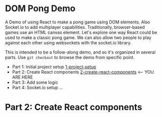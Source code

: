# DOM Pong Demo

A Demo of using React to make a pong game using DOM elements. Also Socket.io to add multiplayer capabilities. Traditionally, browser-based games use an HTML canvas element. Let's explore one way React could be used to make a classic pong game. We can also allow two people to play against each other using websockets with the socket.io library.

This is intended to be a follow-along demo, and so it's organized in several parts. Use `git checkout` to browse the demo from specific point.

- Part 1: Initial project setup [1-project-setup](https://github.com/denvaar/dom-pong-demo/tree/1-project-setup)
- Part 2: Create React components [2-create-react-components](https://github.com/denvaar/dom-pong-demo/tree/2-create-react-components)  <-- YOU ARE HERE
- Part 3: Add some logic
- Part 4: Socket.io setup
...


# Part 2: Create React components

